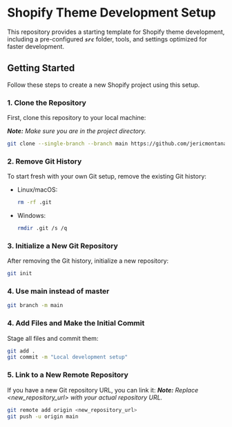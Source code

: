 # Shopify Theme Development Setup

This repository provides a starting template for Shopify theme development, including a pre-configured ***`src`*** folder, tools, and settings optimized for faster development.

## Getting Started

Follow these steps to create a new Shopify project using this setup.

### 1. Clone the Repository

First, clone this repository to your local machine:

**_Note:_** *Make sure you are in the project directory.*

```bash
git clone --single-branch --branch main https://github.com/jericmontana/local-dev-setup.git ./
```

### 2. Remove Git History
To start fresh with your own Git setup, remove the existing Git history:
- Linux/macOS:
    ```sh
    rm -rf .git 
    ```
- Windows:
    ```bash
    rmdir .git /s /q
    ```

### 3. Initialize a New Git Repository
After removing the Git history, initialize a new repository:

```bash
git init
```

### 4. Use main instead of master

```bash
git branch -m main
```

### 4. Add Files and Make the Initial Commit
Stage all files and commit them:

```bash
git add .
git commit -m "Local development setup"
```

### 5. Link to a New Remote Repository
If you have a new Git repository URL, you can link it:
**_Note:_** *Replace <new_repository_url> with your actual repository URL.*

```bash
git remote add origin <new_repository_url>
git push -u origin main
```